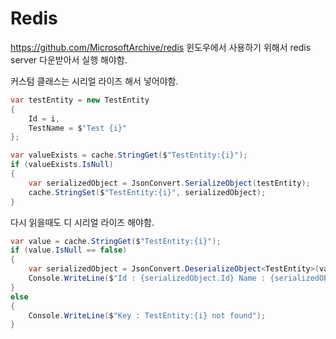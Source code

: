 # Redis
https://github.com/MicrosoftArchive/redis
윈도우에서 사용하기 위해서 redis server 다운받아서 실행 해야함.

커스텀 클래스는 시리얼 라이즈 해서 넣어야함.
```csharp
var testEntity = new TestEntity
{
    Id = i,
    TestName = $"Test {i}"
};

var valueExists = cache.StringGet($"TestEntity:{i}");
if (valueExists.IsNull)
{
    var serializedObject = JsonConvert.SerializeObject(testEntity);
    cache.StringSet($"TestEntity:{i}", serializedObject);
}
```

다시 읽을때도 디 시리얼 라이즈 해야함.
```csharp
var value = cache.StringGet($"TestEntity:{i}");
if (value.IsNull == false)
{
    var serializedObject = JsonConvert.DeserializeObject<TestEntity>(value);
    Console.WriteLine($"Id : {serializedObject.Id} Name : {serializedObject.TestName}");
}
else
{
    Console.WriteLine($"Key : TestEntity:{i} not found");
}
```